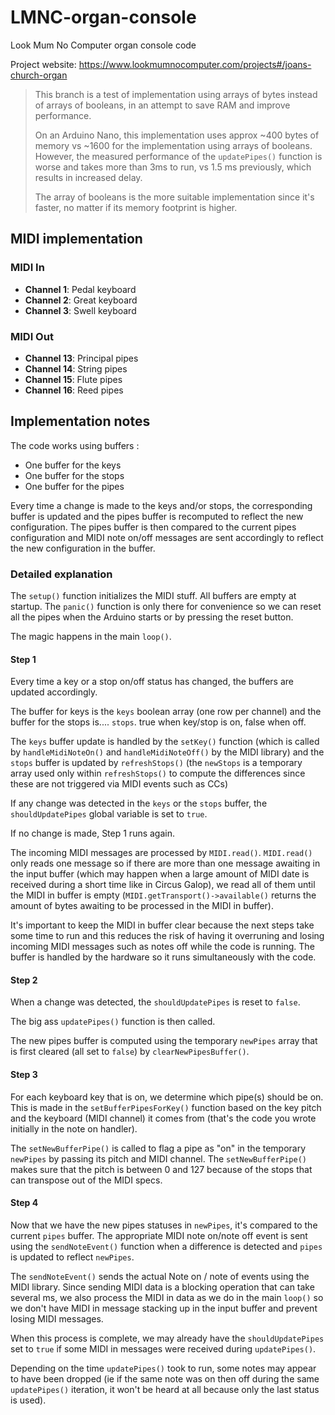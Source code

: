 # LMNC-organ-console
Look Mum No Computer organ console code

Project website: https://www.lookmumnocomputer.com/projects#/joans-church-organ

> This branch is a test of implementation using arrays of bytes instead of arrays of booleans, in an attempt to save RAM and improve performance.
>
> On an Arduino Nano, this implementation uses approx ~400 bytes of memory vs ~1600 for the implementation using arrays of booleans.
> However, the measured performance of the `updatePipes()` function is worse and takes more than 3ms to run, vs 1.5 ms previously, which results in increased delay.
>
> The array of booleans is the more suitable implementation since it's faster, no matter if its memory footprint is higher.

## MIDI implementation

### MIDI In

* **Channel 1**: Pedal keyboard
* **Channel 2**: Great keyboard
* **Channel 3**: Swell keyboard

### MIDI Out

* **Channel 13**: Principal pipes
* **Channel 14**: String pipes
* **Channel 15**: Flute pipes
* **Channel 16**: Reed pipes

## Implementation notes

The code works using buffers :
- One buffer for the keys
- One buffer for the stops
- One buffer for the pipes

Every time a change is made to the keys and/or stops, the corresponding buffer is updated and the pipes buffer is recomputed to reflect the new configuration. The pipes buffer is then compared to the current pipes configuration and MIDI note on/off messages are sent accordingly to reflect the new configuration in the buffer.

### Detailed explanation

The `setup()` function initializes the MIDI stuff. All buffers are empty at startup. The `panic()` function is only there for convenience so we can reset all the pipes when the Arduino starts or by pressing the reset button.

The magic happens in the main `loop()`.

#### Step 1

Every time a key or a stop on/off status has changed, the buffers are updated accordingly.

The buffer for keys is the `keys` boolean array (one row per channel) and the buffer for the stops is.... `stops`. true when key/stop is on, false when off.

The `keys` buffer update is handled by the `setKey()` function (which is called by `handleMidiNoteOn()` and `handleMidiNoteOff()` by the MIDI library) and the `stops` buffer is updated by `refreshStops()` (the `newStops` is a temporary array used only within `refreshStops()` to compute the differences since these are not triggered via MIDI events such as CCs)

If any change was detected in the `keys` or the `stops` buffer, the `shouldUpdatePipes` global variable is set to `true`.

If no change is made, Step 1 runs again.

The incoming MIDI messages are processed by `MIDI.read()`. `MIDI.read()` only reads one message so if there are more than one message awaiting in the input buffer (which may happen when a large amount of MIDI date is received during a short time like in Circus Galop), we read all of them until the MIDI in buffer is empty (`MIDI.getTransport()->available()` returns the amount of bytes awaiting to be processed in the MIDI in buffer).

It's important to keep the MIDI in buffer clear because the next steps take some time to run and this reduces the risk of having it overruning and losing incoming MIDI messages such as notes off while the code is running. The buffer is handled by the hardware so it runs simultaneously with the code.

#### Step 2

When a change was detected, the `shouldUpdatePipes` is reset to `false`.

The big ass `updatePipes()` function is then called.

The new pipes buffer is computed using the temporary `newPipes` array that is first cleared (all set to `false`) by `clearNewPipesBuffer()`.

#### Step 3

For each keyboard key that is on, we determine which pipe(s) should be on. This is made in the `setBufferPipesForKey()` function based on the key pitch and the keyboard (MIDI channel) it comes from (that's the code you wrote initially in the note on handler).

The `setNewBufferPipe()` is called to flag a pipe as "on" in the temporary `newPipes` by passing its pitch and MIDI channel. The `setNewBufferPipe()` makes sure that the pitch is between 0 and 127 because of the stops that can transpose out of the MIDI specs.

#### Step 4

Now that we have the new pipes statuses in `newPipes`, it's compared to the current `pipes` buffer. The appropriate MIDI note on/note off event is sent using the `sendNoteEvent()` function when a difference is detected and `pipes` is updated to reflect `newPipes`.

The `sendNoteEvent()` sends the actual Note on / note of events using the MIDI library. Since sending MIDI data is a blocking operation that can take several ms, we also process the MIDI in data as we do in the main `loop()` so we don't have MIDI in message stacking up in the input buffer and prevent losing MIDI messages.

When this process is complete, we may already have the `shouldUpdatePipes` set to `true` if some MIDI in messages were received during `updatePipes()`.

Depending on the time `updatePipes()` took to run, some notes may appear to have been dropped (ie if the same note was on then off during the same `updatePipes()` iteration, it won't be heard at all because only the last status is used).